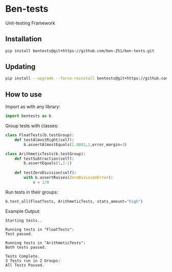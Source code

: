 # Ben-tests
Unit-testing Framework

## Installation
```bash
pip install bentests@git+https://github.com/ben-251/ben-tests.git
```

## Updating
```bash
pip install --upgrade --force-reinstall bentests@git+https://github.com/ben-251/ben-tests.git
```

## How to use
Import as with any library:
```python
import bentests as b
```

Group tests with classes:
```python
class FloatTests(b.testGroup):
	def testAlmostRight(self):
		b.assertAlmostEquals(1.0001,1,error_margin=3)

class ArithmeticTests(b.testGroup):
	def testSubtraction(self):
		b.assertEquals(1,2-1)
	
	def testZeroDivision(self):
		with b.assertRaises(ZeroDivisionError):
			v = 1/0 
```

Run tests in their groups:
```python
b.test_all(FloatTests, ArithmeticTests, stats_amount="high")
```

Example Output:
```
Starting tests..

Running tests in "FloatTests":
Test passed.

Running tests in "ArithmeticTests":
Both tests passed. 

Tests Complete.
3 Tests run in 2 Groups:
All Tests Passed.
```